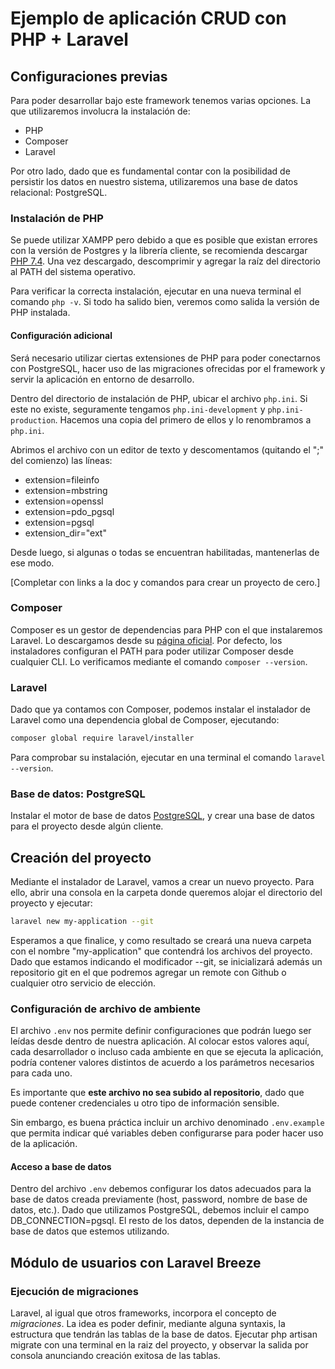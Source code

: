 # Ejemplo de aplicación CRUD con PHP + Laravel

## Configuraciones previas

Para poder desarrollar bajo este framework tenemos varias opciones. La que utilizaremos involucra la instalación de:
- PHP
- Composer
- Laravel

Por otro lado, dado que es fundamental contar con la posibilidad de persistir los datos en nuestro sistema, utilizaremos una base de datos relacional: PostgreSQL.


### Instalación de PHP

Se puede utilizar XAMPP pero debido a que es posible que existan errores con la versión de Postgres y la librería cliente, se recomienda descargar [PHP 7.4](https://www.php.net/downloads). Una vez descargado, descomprimir y agregar la raíz del directorio al PATH del sistema operativo.

Para verificar la correcta instalación, ejecutar en una nueva terminal el comando `php -v`. Si todo ha salido bien, veremos como salida la versión de PHP instalada.

#### Configuración adicional

Será necesario utilizar ciertas extensiones de PHP para poder conectarnos con PostgreSQL, hacer uso de las migraciones ofrecidas por el framework y servir la aplicación en entorno de desarrollo.

Dentro del directorio de instalación de PHP, ubicar el archivo `php.ini`. Si este no existe, seguramente tengamos `php.ini-development` y `php.ini-production`. Hacemos una copia del primero de ellos y lo renombramos a `php.ini`.

Abrimos el archivo con un editor de texto y descomentamos (quitando el ";" del comienzo) las líneas:

- extension=fileinfo
- extension=mbstring
- extension=openssl
- extension=pdo_pgsql
- extension=pgsql
- extension_dir="ext"

Desde luego, si algunas o todas se encuentran habilitadas, mantenerlas de ese modo.


[Completar con links a la doc y comandos para crear un proyecto de cero.]


### Composer

Composer es un gestor de dependencias para PHP con el que instalaremos Laravel. Lo descargamos desde su [página oficial](https://getcomposer.org/download/). Por defecto, los instaladores configuran el PATH para poder utilizar Composer desde cualquier CLI. Lo verificamos mediante el comando `composer --version`.

### Laravel

Dado que ya contamos con Composer, podemos instalar el instalador de Laravel como una dependencia global de Composer, ejecutando:

```bash
composer global require laravel/installer
```

Para comprobar su instalación, ejecutar en una terminal el comando `laravel --version`.

### Base de datos: PostgreSQL

Instalar el motor de base de datos [PostgreSQL](https://www.postgresql.org/download/), y crear una base de datos para el proyecto desde algún cliente. 


## Creación del proyecto

Mediante el instalador de Laravel, vamos a crear un nuevo proyecto. Para ello, abrir una consola en la carpeta donde queremos alojar el directorio del proyecto y ejecutar:
```bash
laravel new my-application --git
```

Esperamos a que finalice, y como resultado se creará una nueva carpeta con el nombre "my-application" que contendrá los archivos del proyecto. Dado que estamos indicando el modificador --git, se inicializará además un repositorio git en el que podremos agregar un remote con Github o cualquier otro servicio de elección.


### Configuración de archivo de ambiente

El archivo `.env` nos permite definir configuraciones que podrán luego ser leídas desde dentro de nuestra aplicación. Al colocar estos valores aquí, cada desarrollador o incluso cada ambiente en que se ejecuta la aplicación, podría contener valores distintos de acuerdo a los parámetros necesarios para cada uno. 

Es importante que **este archivo no sea subido al repositorio**, dado que puede contener credenciales u otro tipo de información sensible. 

Sin embargo, es buena práctica incluir un archivo denominado `.env.example` que permita indicar qué variables deben configurarse para poder hacer uso de la aplicación.

#### Acceso a base de datos

Dentro del archivo `.env` debemos configurar los datos adecuados para la base de datos creada previamente (host, password, nombre de base de datos, etc.). Dado que utilizamos PostgreSQL, debemos incluir el campo DB_CONNECTION=pgsql. El resto de los datos, dependen de la instancia de base de datos que estemos utilizando. 

## Módulo de usuarios con Laravel Breeze


### Ejecución de migraciones

Laravel, al igual que otros frameworks, incorpora el concepto de *migraciones*. La idea es poder definir, mediante alguna syntaxis, la estructura que tendrán las tablas de la base de datos.
Ejecutar php artisan migrate con una terminal en la raiz del proyecto, y observar la salida por consola anunciando creación exitosa de las tablas. 